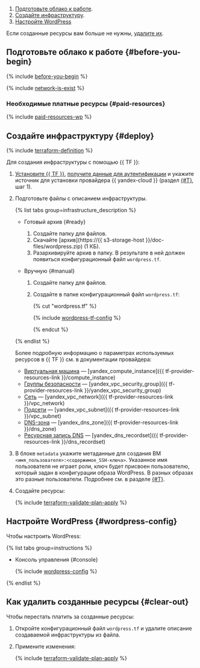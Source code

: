 1. [Подготовьте облако к работе](#before-begin).
1. [Создайте инфраструктуру](#deploy).
1. [Настройте WordPress](#wordpress-config)

Если созданные ресурсы вам больше не нужны, [удалите их](#clear-out).

## Подготовьте облако к работе {#before-you-begin}

{% include [before-you-begin](../../_tutorials_includes/before-you-begin.md) %}

{% include [network-is-exist](../../_tutorials_includes/network-is-exist.md) %}

### Необходимые платные ресурсы {#paid-resources}

{% include [paid-resources-wp](../../_tutorials_includes/wordpress/paid-resources-wp.md) %}

## Создайте инфраструктуру {#deploy}

{% include [terraform-definition](../../_tutorials_includes/terraform-definition.md) %}

Для создания инфраструктуры с помощью {{ TF }}:
1. [Установите {{ TF }}](../../../tutorials/infrastructure-management/terraform-quickstart.md#install-terraform), [получите данные для аутентификации](../../../tutorials/infrastructure-management/terraform-quickstart.md#get-credentials) и укажите источник для установки провайдера {{ yandex-cloud }} (раздел [{#T}](../../../tutorials/infrastructure-management/terraform-quickstart.md#configure-provider), шаг 1).
1. Подготовьте файлы с описанием инфраструктуры.

   {% list tabs group=infrastructure_description %}

   - Готовый архив {#ready}

     1. Создайте папку для файлов.
     1. Скачайте [архив](https://{{ s3-storage-host }}/doc-files/wordpress.zip) (1 КБ).
     1. Разархивируйте архив в папку. В результате в ней должен появиться конфигурационный файл `wordpress.tf`.

   - Вручную {#manual}

     1. Создайте папку для файлов.
     1. Создайте в папке конфигурационный файл `wordpress.tf`:

        {% cut "wordpress.tf" %}

        {% include [wordpress-tf-config](../../../_includes/web/wordpress-tf-config.md) %}

        {% endcut %}

   {% endlist %}

   Более подробную информацию о параметрах используемых ресурсов в {{ TF }} см. в документации провайдера:
    * [Виртуальная машина](../../../compute/concepts/vm.md) — [yandex_compute_instance]({{ tf-provider-resources-link }}/compute_instance)
    * [Группы безопасности](../../../vpc/concepts/security-groups.md) — [yandex_vpc_security_group]({{ tf-provider-resources-link }}/yandex_vpc_security_group)
    * [Сеть](../../../vpc/concepts/network.md#network) — [yandex_vpc_network]({{ tf-provider-resources-link }}/vpc_network)
    * [Подсети](../../../vpc/concepts/network.md#subnet) — [yandex_vpc_subnet]({{ tf-provider-resources-link }}/vpc_subnet)
    * [DNS-зона](../../../dns/concepts/dns-zone.md) — [yandex_dns_zone]({{ tf-provider-resources-link }}/dns_zone)
    * [Ресурсная запись DNS](../../../dns/concepts/resource-record.md) — [yandex_dns_recordset]({{ tf-provider-resources-link }}/dns_recordset)
1. В блоке `metadata` укажите метаданные для создания ВМ `<имя_пользователя>:<содержимое_SSH-ключа>`. Указанное имя пользователя не играет роли, ключ будет присвоен пользователю, который задан в конфигурации образа WordPress. В разных образах это разные пользователи. Подробнее см. в разделе [{#T}](../../../compute/concepts/metadata/public-image-keys.md).
1. Создайте ресурсы:

   {% include [terraform-validate-plan-apply](../../_tutorials_includes/terraform-validate-plan-apply.md) %}

## Настройте WordPress {#wordpress-config}

Чтобы настроить WordPress:

{% list tabs group=instructions %}

- Консоль управления {#console}

  {% include [wordpress-config](wordpress-config.md) %}

{% endlist %}

## Как удалить созданные ресурсы {#clear-out}

Чтобы перестать платить за созданные ресурсы:

1. Откройте конфигурационный файл `wordpress.tf` и удалите описание создаваемой инфраструктуры из файла.
1. Примените изменения:

   {% include [terraform-validate-plan-apply](../../_tutorials_includes/terraform-validate-plan-apply.md) %}

